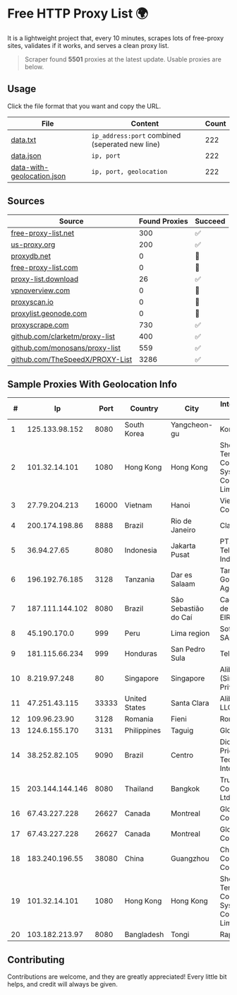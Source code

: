 
# Free HTTP Proxy List 🌍

It is a lightweight project that, every 10 minutes, scrapes lots of free-proxy sites, validates if it works, and serves a clean proxy list.


> Scraper found **5501** proxies at the latest update. Usable proxies are below.

## Usage

Click the file format that you want and copy the URL.


|File|Content|Count|
|----|-------|-----|
|[data.txt](https://raw.githubusercontent.com/themiralay/Proxy-List-World/master/data.txt)|`ip_address:port` combined (seperated new line)|222|
|[data.json](https://raw.githubusercontent.com/themiralay/Proxy-List-World/master/data.json)|`ip, port`|222|
|[data-with-geolocation.json](https://raw.githubusercontent.com/themiralay/Proxy-List-World/master/data-with-geolocation.json)|`ip, port, geolocation`|222|

## Sources

|Source|Found Proxies|Succeed|
|------|-------------|-------|
|[free-proxy-list.net](https://free-proxy-list.net)|300|✅|
|[us-proxy.org](https://www.us-proxy.org)|200|✅|
|[proxydb.net](http://proxydb.net)|0|🚫|
|[free-proxy-list.com](https://free-proxy-list.com/?page=&port=&type%5B%5D=http&type%5B%5D=https&up_time=0&search=Search)|0|🚫|
|[proxy-list.download](https://www.proxy-list.download/HTTP)|26|✅|
|[vpnoverview.com](https://vpnoverview.com/privacy/anonymous-browsing/free-proxy-servers)|0|🚫|
|[proxyscan.io](https://www.proxyscan.io)|0|🚫|
|[proxylist.geonode.com](https://proxylist.geonode.com/api/proxy-list?limit=300&page=1&sort_by=lastChecked&sort_type=desc&protocols=http,https)|0|🚫|
|[proxyscrape.com](https://api.proxyscrape.com/v2/?request=displayproxies&protocol=http&timeout=10000&country=all&ssl=all&anonymity=all)|730|✅|
|[github.com/clarketm/proxy-list](https://raw.githubusercontent.com/clarketm/proxy-list/master/proxy-list-raw.txt)|400|✅|
|[github.com/monosans/proxy-list](https://raw.githubusercontent.com/monosans/proxy-list/main/proxies/http.txt)|559|✅|
|[github.com/TheSpeedX/PROXY-List](https://raw.githubusercontent.com/TheSpeedX/PROXY-List/master/http.txt)|3286|✅|


## Sample Proxies With Geolocation Info

|#|Ip|Port|Country|City|Internet Service Provider|
|-|--|----|-------|----|-------------------------|
|1|125.133.98.152|8080|South Korea|Yangcheon-gu|Korea Telecom|
|2|101.32.14.101|1080|Hong Kong|Hong Kong|Shenzhen Tencent Computer Systems Company Limited|
|3|27.79.204.213|16000|Vietnam|Hanoi|Viettel Corporation|
|4|200.174.198.86|8888|Brazil|Rio de Janeiro|Claro S.A|
|5|36.94.27.65|8080|Indonesia|Jakarta Pusat|PT. Telekomunikasi Indonesia|
|6|196.192.76.185|3128|Tanzania|Dar es Salaam|Tanzania e-Government Agency|
|7|187.111.144.102|8080|Brazil|São Sebastião do Caí|Caezar Provedor de Internet EIRELI|
|8|45.190.170.0|999|Peru|Lima region|Softbutterfly SAC|
|9|181.115.66.234|999|Honduras|San Pedro Sula|Telgua|
|10|8.219.97.248|80|Singapore|Singapore|Alibaba Cloud (Singapore) Private Limited|
|11|47.251.43.115|33333|United States|Santa Clara|Alibaba Cloud LLC|
|12|109.96.23.90|3128|Romania|Fieni|Romtelecom|
|13|124.6.155.170|3131|Philippines|Taguig|Globe Telecom|
|14|38.252.82.105|9090|Brazil|Centro|Dione Balarim Prieto Tecnologia e Internet|
|15|203.144.144.146|8080|Thailand|Bangkok|True Internet Corporation CO. Ltd.|
|16|67.43.227.228|26627|Canada|Montreal|GloboTech Communications|
|17|67.43.227.228|26627|Canada|Montreal|GloboTech Communications|
|18|183.240.196.55|38080|China|Guangzhou|China Mobile Communications Corporation|
|19|101.32.14.101|1080|Hong Kong|Hong Kong|Shenzhen Tencent Computer Systems Company Limited|
|20|103.182.213.97|8080|Bangladesh|Tongi|Rapid Network|



## Contributing

Contributions are welcome, and they are greatly appreciated! Every
little bit helps, and credit will always be given.

